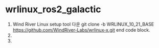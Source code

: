 # wrlinux_ros2_galactic

1. Wind River Linux setup tool 다운
  git clone -b WRLINUX_10_21_BASE https://github.com/WindRiver-Labs/wrlinux-x.git
end code block.
3. 
4. 

